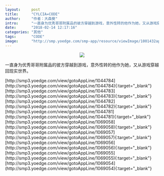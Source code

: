 ```yaml
---
layout:     post
title:      "CYLCIA=CODE"
author:     "作者：大森葵"
intro:      "一直身为优秀哥哥附属品的彼方穿越到游戏，意外性转的他作为她，又从游戏穿越回现实世界。"
date:       "2018-02-14 12:17:16"
categories: "其他"
tags:       "CODE"
image:      "http://smp.yoedge.com/smp-app/resource/viewImage/1001432appline.png"
---
```

<div style="text-align: center">
<p><img src="http://smp.yoedge.com/smp-app/resource/viewImage/1001432appline.png"/></p>
</div>
<p class="post-meta">
<span>一直身为优秀哥哥附属品的彼方穿越到游戏，意外性转的他作为她，又从游戏穿越回现实世界。</span>
</p>
[http://smp3.yoedge.com/view/gotoAppLine/1044784](http://smp3.yoedge.com/view/gotoAppLine/1044784){:target="_blank"}
[http://smp3.yoedge.com/view/gotoAppLine/1044783](http://smp3.yoedge.com/view/gotoAppLine/1044783){:target="_blank"}
[http://smp3.yoedge.com/view/gotoAppLine/1044782](http://smp3.yoedge.com/view/gotoAppLine/1044782){:target="_blank"}
[http://smp3.yoedge.com/view/gotoAppLine/1044781](http://smp3.yoedge.com/view/gotoAppLine/1044781){:target="_blank"}
[http://smp3.yoedge.com/view/gotoAppLine/1069058](http://smp3.yoedge.com/view/gotoAppLine/1069058){:target="_blank"}
[http://smp3.yoedge.com/view/gotoAppLine/1069057](http://smp3.yoedge.com/view/gotoAppLine/1069057){:target="_blank"}
[http://smp3.yoedge.com/view/gotoAppLine/1069056](http://smp3.yoedge.com/view/gotoAppLine/1069056){:target="_blank"}
[http://smp3.yoedge.com/view/gotoAppLine/1069055](http://smp3.yoedge.com/view/gotoAppLine/1069055){:target="_blank"}
[http://smp3.yoedge.com/view/gotoAppLine/1069054](http://smp3.yoedge.com/view/gotoAppLine/1069054){:target="_blank"}


